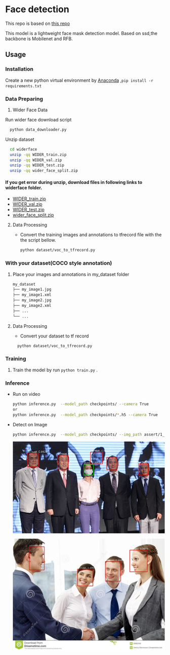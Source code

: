 # Face detection

This repo is based on [this repo](https://github.com/PureHing/face-mask-detection-tf2)

This model is a lightweight face mask detection model. Based on ssd,the backbone is Mobilenet and RFB.
 

<!-- ## Key Features

- [x] Tensorflow 2.1
- [x] Trainging and Inference
- [x] Precision with mAP
- [x] Eager mode training with `tf.GradientTape`
- [x] Network function with `tf.keras`
- [x] Dataset prepocessing with `tf.data.TFRecordDataset` -->

<!-- ```bash
├── assets
│   ├── 1_Handshaking_Handshaking_1_71.jpg
│   ├── out_1_Handshaking_Handshaking_1_71.jpg
│   ├── out_test_00002330.jpg
│   └── test_00002330.jpg
├── checkpoints
│   └── weights_epoch_120.h5
├── components
│   ├── config.py
│   ├── __init__.py
│   ├── kmeans.py
│   ├── prior_box.py
│   └── utils.py
├── dataset
│   ├── check_dataset.py
│   ├── tf_dataset_preprocess.py
│   ├── train_mask.tfrecord
│   ├── trainval_mask.tfrecord
│   ├── val_mask.tfrecord
│   ├── voc_to_tfrecord.py
├── inference.py
├── logs
│   └── train
├── mAP
│   ├── compute_mAP.py
│   ├── detection-results
│   ├── detect.py
│   ├── ground-truth
│   ├── __init__.py
│   ├── map-results
│   └── README.md
├── Maskdata
│   ├── Annotations
│   ├── ImageSets
│        └── Main
│   │       ├── train.txt
│   │       ├── trainval.txt
│   │       └── val.txt
│   └── JPEGImages
├── network
│   ├── __init__.py
│   ├── losses.py
│   ├── model.py
│   ├── net.py
│   ├── network.py
├── README.md
└── train.py
└── requirements.txt
``` -->

## Usage

### Installation

Create a new python virtual environment by [Anaconda](https://www.anaconda.com/) ,`pip install -r requirements.txt`

### Data Preparing

1. Wider Face Data

  Run wider face download script
  ```bash
    python data_downloader.py
  ```

  Unzip dataset
  ```bash
    cd widerface
    unzip -qq WIDER_train.zip
    unzip -qq WIDER_val.zip
    unzip -qq WIDER_test.zip
    unzip -qq wider_face_split.zip
  ```
  #### If you get error during unzip, download files in following links to widerface folder.
  * [WIDER_train.zip](https://drive.google.com/file/d/0B6eKvaijfFUDQUUwd21EckhUbWs/view)
  * [WIDER_val.zip](https://drive.google.com/file/d/0B6eKvaijfFUDd3dIRmpvSk8tLUk/view)
  * [WIDER_test.zip](https://drive.google.com/file/d/0B6eKvaijfFUDbW4tdGpaYjgzZkU/view)
  * [wider_face_split.zip](http://mmlab.ie.cuhk.edu.hk/projects/WIDERFace/support/bbx_annotation/wider_face_split.zip)

2. Data Processing

   + Convert the training images and annotations to tfrecord file with the the script bellow.

     ```bash
     python dataset/voc_to_tfrecord.py
     ```

### With your dataset(COCO style annotation)

1. Place your images and annotations in my_dataset folder
    ```bash
    my_dataset
    ├── my_image1.jpg
    ├── my_image1.xml
    ├── my_image2.jpg
    ├── my_image2.xml
    ├── ...
    └── ...
    ```

2. Data Processing
   + Convert your dataset to tf record
   ```bash
     python dataset/voc_to_tfrecord.py
     ```

### Training

1. Train the model by run `python train.py` .

### Inference

+ Run on video

  ```bash
  python inference.py  --model_path checkpoints/ --camera True
  or
  python inference.py  --model_path checkpoints/*.h5 --camera True
  ```

+ Detect on Image

  ```bash
  python inference.py  --model_path checkpoints/ --img_path assert/1_Handshaking_Handshaking_1_71.jpg
  ```

  ![](https://raw.githubusercontent.com/PureHing/face-mask-detection-tf2/master/assets/out_test_00002330.jpg)

  ![](https://raw.githubusercontent.com/PureHing/face-mask-detection-tf2/master/assets/out_1_Handshaking_Handshaking_1_71.jpg)
